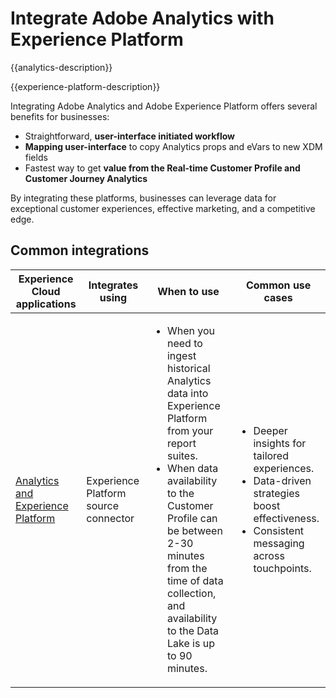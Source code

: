 ---
---

# Integrate Adobe Analytics with Experience Platform

{{analytics-description}}

{{experience-platform-description}}

Integrating Adobe Analytics and Adobe Experience Platform offers several benefits for businesses:

+ Straightforward, **user-interface initiated workflow**
+ **Mapping user-interface** to copy Analytics props and eVars to new XDM fields
+ Fastest way to get **value from the Real-time Customer Profile and Customer Journey Analytics**

By integrating these platforms, businesses can leverage data for exceptional customer experiences, effective marketing, and a competitive edge.

## Common integrations

<table>
    <thead>
        <tr>
            <th>Experience Cloud applications</th>
            <th>Integrates using</th>
            <th>When to use</th>
            <th>Common use cases</th>
        </tr>
    </thead>
    <tbody>
        <tr>
            <td><a href="https://experienceleague.adobe.com/docs/experience-platform/sources/ui-tutorials/create/adobe-applications/analytics.html" target="_blank" rel="noreferrer">Analytics and Experience Platform</a></td>
            <td>Experience Platform source connector</td>
            <td>
                <ul>
                    <li>When you need to ingest historical Analytics data into Experience Platform from your report suites.</li>
                    <li>When data availability to the Customer Profile can be between 2-30 minutes from the time of data collection, and availability to the Data Lake is up to 90 minutes.</li>
                </ul>
            </td>
            <td>
                <ul>
                    <li>Deeper insights for tailored experiences.</li>
                    <li>Data-driven strategies boost effectiveness.</li>
                    <li>Consistent messaging across touchpoints.</li>
                </ul>
            </td>
        </tr>
    </tbody>          
</table>
